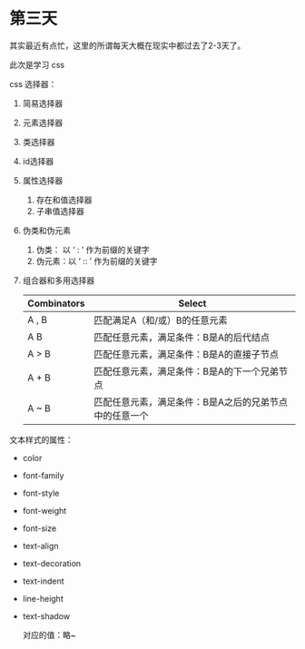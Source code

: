 # 第三天

其实最近有点忙，这里的所谓每天大概在现实中都过去了2-3天了。

此次是学习 css 

css 选择器：

1. 简易选择器
  1. 元素选择器
  2. 类选择器
  3. id选择器

2. 属性选择器

   1. 存在和值选择器
   2. 子串值选择器

3. 伪类和伪元素

   1. 伪类： 以 ‘ : ’ 作为前缀的关键字
   2. 伪元素：以 ‘ :: ’ 作为前缀的关键字 

4. 组合器和多用选择器 

   | Combinators | Select|
   | ----------- |-|
   | A , B       | 匹配满足A（和/或）B的任意元素|
   | A B         | 匹配任意元素，满足条件：B是A的后代结点 |
   | A > B       | 匹配任意元素，满足条件：B是A的直接子节点|
   | A + B       | 匹配任意元素，满足条件：B是A的下一个兄弟节点 |
   | A ~ B       | 匹配任意元素，满足条件：B是A之后的兄弟节点中的任意一个 |

文本样式的属性：

- color

- font-family

- font-style

- font-weight

- font-size

- text-align

- text-decoration

- text-indent

- line-height

- text-shadow

  对应的值：略~